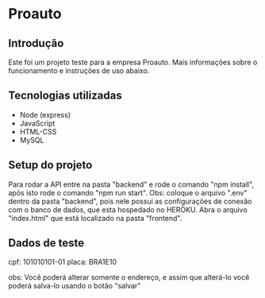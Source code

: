 # Proauto

## Introdução

Este foi um projeto teste para a empresa Proauto. Mais informações sobre o funcionamento e instruções de uso abaixo.

## Tecnologias utilizadas

- Node (express)
- JavaScript
- HTML-CSS
- MySQL

## Setup do projeto 

Para rodar a API entre na pasta "backend" e rode o comando "npm install", após isto rode o comando "npm run start".
Obs: coloque o arquivo ".env" dentro da pasta "backend", pois nele possui as configurações de conexão com o banco de dados, que esta hospedado no HEROKU.
Abra o arquivo "index.html" que está localizado na pasta "frontend".

## Dados de teste

cpf: 101010101-01
placa: BRA1E10

obs: Você poderá alterar somente o endereço, e assim que alterá-lo você poderá salva-lo usando o botão "salvar" 
